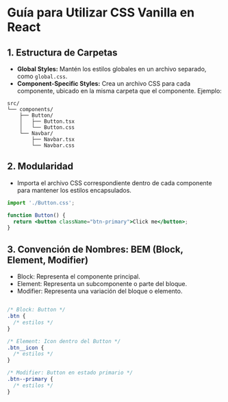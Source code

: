 
# Guía para Utilizar CSS Vanilla en React

## 1. Estructura de Carpetas
- **Global Styles:** Mantén los estilos globales en un archivo separado, como `global.css`.
- **Component-Specific Styles:** Crea un archivo CSS para cada componente, ubicado en la misma carpeta que el componente. Ejemplo:

```
src/  
└── components/  
    ├── Button/  
    │   ├── Button.tsx  
    │   └── Button.css  
    └── Navbar/  
        ├── Navbar.tsx  
        └── Navbar.css  
```

## 2. Modularidad
- Importa el archivo CSS correspondiente dentro de cada componente para mantener los estilos encapsulados.
```jsx
import './Button.css';

function Button() {
  return <button className="btn-primary">Click me</button>;
}
```

## 3. Convención de Nombres: BEM (Block, Element, Modifier)

- Block: Representa el componente principal.
- Element: Representa un subcomponente o parte del bloque.
- Modifier: Representa una variación del bloque o elemento.

```css

/* Block: Button */
.btn {
  /* estilos */
}

/* Element: Icon dentro del Button */
.btn__icon {
  /* estilos */
}

/* Modifier: Button en estado primario */
.btn--primary {
  /* estilos */
}

```
